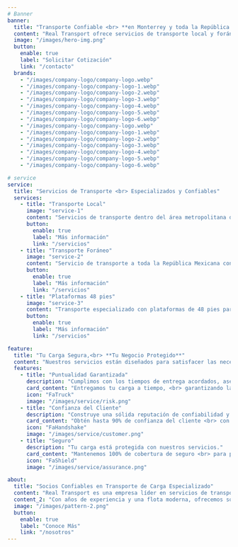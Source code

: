 ```yaml
---
# Banner
banner:
  title: "Transporte Confiable <br> **en Monterrey y toda la República.**"
  content: "Real Transport ofrece servicios de transporte local y foráneo con vehículos de 3.5 toneladas y plataformas de 48 pies. Tu carga en las mejores manos."
  image: "/images/hero-img.png"
  button:
    enable: true
    label: "Solicitar Cotización"
    link: "/contacto"
  brands:
    - "/images/company-logo/company-logo.webp"
    - "/images/company-logo/company-logo-1.webp"
    - "/images/company-logo/company-logo-2.webp"
    - "/images/company-logo/company-logo-3.webp"
    - "/images/company-logo/company-logo-4.webp"
    - "/images/company-logo/company-logo-5.webp"
    - "/images/company-logo/company-logo-6.webp"
    - "/images/company-logo/company-logo.webp"
    - "/images/company-logo/company-logo-1.webp"
    - "/images/company-logo/company-logo-2.webp"
    - "/images/company-logo/company-logo-3.webp"
    - "/images/company-logo/company-logo-4.webp"
    - "/images/company-logo/company-logo-5.webp"
    - "/images/company-logo/company-logo-6.webp"

# service
service:
  title: "Servicios de Transporte <br> Especializados y Confiables"
  services:
    - title: "Transporte Local"
      image: "service-1"
      content: "Servicios de transporte dentro del área metropolitana de Monterrey con vehículos de 3.5 toneladas."
      button:
        enable: true
        label: "Más información"
        link: "/servicios"
    - title: "Transporte Foráneo"
      image: "service-2"
      content: "Servicio de transporte a toda la República Mexicana con seguimiento en tiempo real de tu carga."
      button:
        enable: true
        label: "Más información"
        link: "/servicios"
    - title: "Plataformas 48 pies"
      image: "service-3"
      content: "Transporte especializado con plataformas de 48 pies para cargas de gran volumen y peso."
      button:
        enable: true
        label: "Más información"
        link: "/servicios"

feature:
  title: "Tu Carga Segura,<br> **Tu Negocio Protegido**"
  content: "Nuestros servicios están diseñados para satisfacer las necesidades específicas de transporte de tu empresa. Contáctanos para una solución personalizada."
  features:
    - title: "Puntualidad Garantizada"
      description: "Cumplimos con los tiempos de entrega acordados, asegurando que tu mercancía llegue cuando la necesitas."
      card_content: "Entregamos tu carga a tiempo, <br> garantizando la satisfacción del cliente."
      icon: "FaTruck"
      image: "/images/service/risk.png"
    - title: "Confianza del Cliente"
      description: "Construye una sólida reputación de confiabilidad y seguridad en el transporte de tu mercancía."
      card_content: "Obtén hasta 90% de confianza del cliente <br> con nuestro servicio profesional"
      icon: "FaHandshake"
      image: "/images/service/customer.png"
    - title: "Seguro"
      description: "Tu carga está protegida con nuestros servicios."
      card_content: "Mantenemos 100% de cobertura de seguro <br> para proteger tu mercancía en todo momento."
      icon: "FaShield"
      image: "/images/service/assurance.png"

about:
  title: "Socios Confiables en Transporte de Carga Especializado"
  content: "Real Transport es una empresa líder en servicios de transporte local y foráneo en Monterrey."
  content_2: "Con años de experiencia y una flota moderna, ofrecemos soluciones de transporte seguras y eficientes para empresas de todos los tamaños."
  image: "/images/pattern-2.png"
  button:
    enable: true
    label: "Conoce Más"
    link: "/nosotros"
---
```


